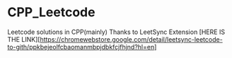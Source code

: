 # CPP_Leetcode
Leetcode solutions in CPP(mainly)
Thanks to LeetSync Extension
[HERE IS THE LINK][https://chromewebstore.google.com/detail/leetsync-leetcode-to-gith/ppkbejeolfcbaomanmbpjdbkfcjfhjnd?hl=en]
